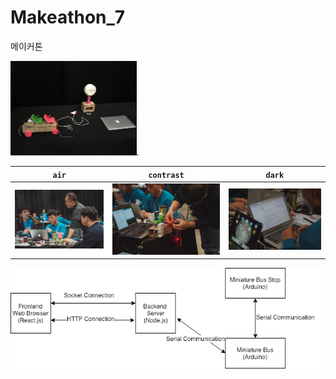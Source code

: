# Makeathon_7
메이커톤 


<img src="images/output.jpeg" width="40%">.

| `air` | `contrast` | `dark` | 
| --- | --- | --- | 
| ![air skin](images/p1.jpg) | ![contrast skin](images/p2.jpg) | ![dark skin](images/p3.jpg) | 


![air skin](images/tourbus.png)
